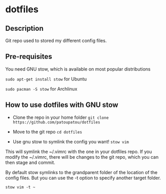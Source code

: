 # dotfiles

## Description
Git repo used to stored my different config files. 

## Pre-requisites
You need GNU stow, which is available on most popular distributions

`sudo apt-get install stow` for Ubuntu

`sudo pacman -S stow` for Archlinux

## How to use dotfiles with GNU stow

+ Clone the repo in your home folder
`git clone https://github.com/patoupatou/dotfiles`

+ Move to the git repo
`cd dotfiles`

+ Use gnu stow to symlink the config you want!
`stow vim`

This will symlink the ~/.vimrc with the one in your dotfiles repo. If you modify the ~/.vimrc, there will be changes to the git repo, which you can then stage and commit.

By default stow symlinks to the grandparent folder of the location of the config files. But you can use the -t option to specify another target folder. 

`stow vim -t ~`
